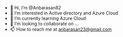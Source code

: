 - 👋 Hi, I’m @Anbarasan82
- 👀 I’m interested in Active directory and Azure Cloud
- 🌱 I’m currently learning Azure Cloud
- 💞️ I’m looking to collaborate on ...
- 📫 How to reach me at anbarasan23@gmail.com

<!---
Anbarasan82/Anbarasan82 is a ✨ special ✨ repository because its `README.md` (this file) appears on your GitHub profile.
You can click the Preview link to take a look at your changes.
--->
